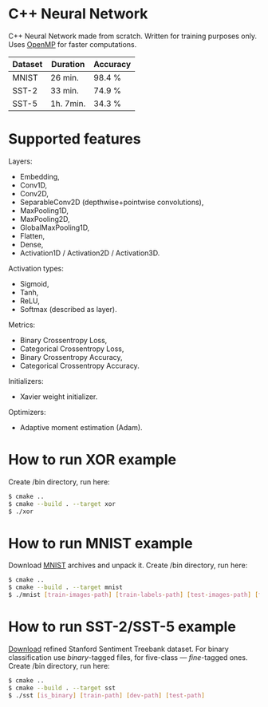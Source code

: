 # C++ Neural Network
C++ Neural Network made from scratch. Written for training purposes only. Uses [OpenMP](https://www.openmp.org/) for faster computations.

|Dataset|Duration |Accuracy|
|-------|---------|--------|
|MNIST  |26 min.  |98.4 %  |
|SST-2  |33 min.  |74.9 %  |
|SST-5  |1h. 7min.|34.3 %  |
# Supported features
Layers:
* Embedding,
* Conv1D,
* Conv2D,
* SeparableConv2D (depthwise+pointwise convolutions),
* MaxPooling1D,
* MaxPooling2D,
* GlobalMaxPooling1D,
* Flatten,
* Dense,
* Activation1D / Activation2D / Activation3D.

Activation types:
* Sigmoid,
* Tanh,
* ReLU,
* Softmax (described as layer).

Metrics:
* Binary Crossentropy Loss,
* Categorical Crossentropy Loss,
* Binary Crossentropy Accuracy,
* Categorical Crossentropy Accuracy.

Initializers:
* Xavier weight initializer.

Optimizers:
* Adaptive moment estimation (Adam).
# How to run XOR example
Create /bin directory, run here:
```sh
$ cmake ..
$ cmake --build . --target xor
$ ./xor
```
# How to run MNIST example
Download [MNIST](http://yann.lecun.com/exdb/mnist/) archives and unpack it.
Create /bin directory, run here:
```sh
$ cmake ..
$ cmake --build . --target mnist
$ ./mnist [train-images-path] [train-labels-path] [test-images-path] [test-labels-path]
```
# How to run SST-2/SST-5 example
[Download](https://github.com/HaebinShin/stanford-sentiment-dataset) refined Stanford Sentiment Treebank dataset.
For binary classification use *binary*-tagged files, for five-class — *fine*-tagged ones.
Create /bin directory, run here:
```sh
$ cmake ..
$ cmake --build . --target sst
$ ./sst [is_binary] [train-path] [dev-path] [test-path]
```
